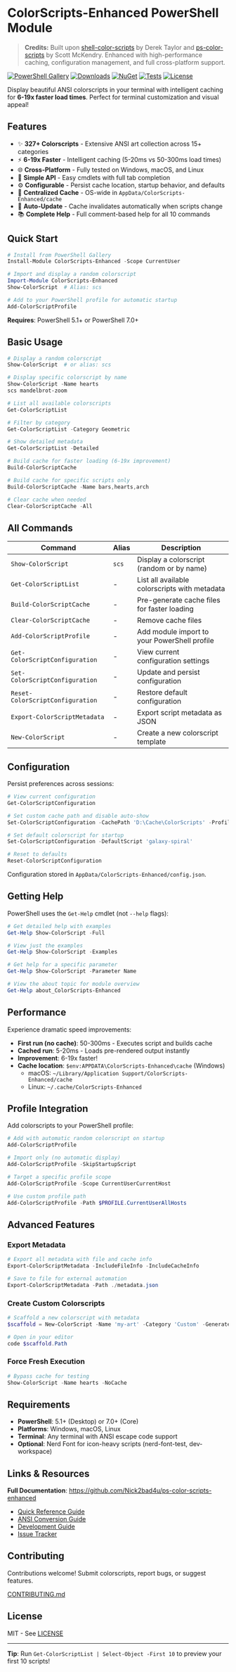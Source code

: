 # ColorScripts-Enhanced PowerShell Module

> **Credits:** Built upon [shell-color-scripts](https://gitlab.com/dwt1/shell-color-scripts) by Derek Taylor and [ps-color-scripts](https://github.com/scottmckendry/ps-color-scripts) by Scott McKendry. Enhanced with high-performance caching, configuration management, and full cross-platform support.

[![PowerShell Gallery](https://img.shields.io/powershellgallery/v/ColorScripts-Enhanced?logo=powershell)](https://www.powershellgallery.com/packages/ColorScripts-Enhanced) [![Downloads](https://img.shields.io/powershellgallery/dt/ColorScripts-Enhanced?logo=powershell)](https://www.powershellgallery.com/packages/ColorScripts-Enhanced) [![NuGet](https://img.shields.io/nuget/v/ColorScripts-Enhanced?logo=nuget)](https://www.nuget.org/packages/ColorScripts-Enhanced/) [![Tests](https://github.com/Nick2bad4u/ps-color-scripts-enhanced/actions/workflows/test.yml/badge.svg)](https://github.com/Nick2bad4u/ps-color-scripts-enhanced/actions/workflows/test.yml) [![License](https://img.shields.io/badge/License-MIT-yellow.svg)](https://github.com/Nick2bad4u/ps-color-scripts-enhanced/blob/main/LICENSE)

Display beautiful ANSI colorscripts in your terminal with intelligent caching for **6-19x faster load times**. Perfect for terminal customization and visual appeal!

## Features

- ✨ **<!-- COLOR_SCRIPT_COUNT_PLUS -->327+<!-- /COLOR_SCRIPT_COUNT_PLUS --> Colorscripts** - Extensive ANSI art collection across 15+ categories
- ⚡ **6-19x Faster** - Intelligent caching (5-20ms vs 50-300ms load times)
- 🌐 **Cross-Platform** - Fully tested on Windows, macOS, and Linux
- 🎯 **Simple API** - Easy cmdlets with full tab completion
- ⚙️ **Configurable** - Persist cache location, startup behavior, and defaults
- 📍 **Centralized Cache** - OS-wide in `AppData/ColorScripts-Enhanced/cache`
- 🔄 **Auto-Update** - Cache invalidates automatically when scripts change
- 📚 **Complete Help** - Full comment-based help for all 10 commands

## Quick Start

```powershell
# Install from PowerShell Gallery
Install-Module ColorScripts-Enhanced -Scope CurrentUser

# Import and display a random colorscript
Import-Module ColorScripts-Enhanced
Show-ColorScript  # Alias: scs

# Add to your PowerShell profile for automatic startup
Add-ColorScriptProfile
```

**Requires**: PowerShell 5.1+ or PowerShell 7.0+

## Basic Usage

```powershell
# Display a random colorscript
Show-ColorScript  # or alias: scs

# Display specific colorscript by name
Show-ColorScript -Name hearts
scs mandelbrot-zoom

# List all available colorscripts
Get-ColorScriptList

# Filter by category
Get-ColorScriptList -Category Geometric

# Show detailed metadata
Get-ColorScriptList -Detailed

# Build cache for faster loading (6-19x improvement)
Build-ColorScriptCache

# Build cache for specific scripts only
Build-ColorScriptCache -Name bars,hearts,arch

# Clear cache when needed
Clear-ColorScriptCache -All
```

## All Commands

| Command                          | Alias | Description                                   |
| -------------------------------- | ----- | --------------------------------------------- |
| `Show-ColorScript`               | `scs` | Display a colorscript (random or by name)     |
| `Get-ColorScriptList`            | -     | List all available colorscripts with metadata |
| `Build-ColorScriptCache`         | -     | Pre-generate cache files for faster loading   |
| `Clear-ColorScriptCache`         | -     | Remove cache files                            |
| `Add-ColorScriptProfile`         | -     | Add module import to your PowerShell profile  |
| `Get-ColorScriptConfiguration`   | -     | View current configuration settings           |
| `Set-ColorScriptConfiguration`   | -     | Update and persist configuration              |
| `Reset-ColorScriptConfiguration` | -     | Restore default configuration                 |
| `Export-ColorScriptMetadata`     | -     | Export script metadata as JSON                |
| `New-ColorScript`                | -     | Create a new colorscript template             |

## Configuration

Persist preferences across sessions:

```powershell
# View current configuration
Get-ColorScriptConfiguration

# Set custom cache path and disable auto-show
Set-ColorScriptConfiguration -CachePath 'D:\Cache\ColorScripts' -ProfileAutoShow:$false

# Set default colorscript for startup
Set-ColorScriptConfiguration -DefaultScript 'galaxy-spiral'

# Reset to defaults
Reset-ColorScriptConfiguration
```

Configuration stored in `AppData/ColorScripts-Enhanced/config.json`.

## Getting Help

PowerShell uses the `Get-Help` cmdlet (not `--help` flags):

```powershell
# Get detailed help with examples
Get-Help Show-ColorScript -Full

# View just the examples
Get-Help Show-ColorScript -Examples

# Get help for a specific parameter
Get-Help Show-ColorScript -Parameter Name

# View the about topic for module overview
Get-Help about_ColorScripts-Enhanced
```

## Performance

Experience dramatic speed improvements:

- **First run (no cache)**: 50-300ms - Executes script and builds cache
- **Cached run**: 5-20ms - Loads pre-rendered output instantly
- **Improvement**: 6-19x faster!
- **Cache location**: `$env:APPDATA\ColorScripts-Enhanced\cache` (Windows)
  - macOS: `~/Library/Application Support/ColorScripts-Enhanced/cache`
  - Linux: `~/.cache/ColorScripts-Enhanced`

## Profile Integration

Add colorscripts to your PowerShell profile:

```powershell
# Add with automatic random colorscript on startup
Add-ColorScriptProfile

# Import only (no automatic display)
Add-ColorScriptProfile -SkipStartupScript

# Target a specific profile scope
Add-ColorScriptProfile -Scope CurrentUserCurrentHost

# Use custom profile path
Add-ColorScriptProfile -Path $PROFILE.CurrentUserAllHosts
```

## Advanced Features

### Export Metadata

```powershell
# Export all metadata with file and cache info
Export-ColorScriptMetadata -IncludeFileInfo -IncludeCacheInfo

# Save to file for external automation
Export-ColorScriptMetadata -Path ./metadata.json
```

### Create Custom Colorscripts

```powershell
# Scaffold a new colorscript with metadata
$scaffold = New-ColorScript -Name 'my-art' -Category 'Custom' -GenerateMetadataSnippet

# Open in your editor
code $scaffold.Path
```

### Force Fresh Execution

```powershell
# Bypass cache for testing
Show-ColorScript -Name hearts -NoCache
```

## Requirements

- **PowerShell**: 5.1+ (Desktop) or 7.0+ (Core)
- **Platforms**: Windows, macOS, Linux
- **Terminal**: Any terminal with ANSI escape code support
- **Optional**: Nerd Font for icon-heavy scripts (nerd-font-test, dev-workspace)

## Links & Resources

**Full Documentation**: https://github.com/Nick2bad4u/ps-color-scripts-enhanced

- [Quick Reference Guide](https://github.com/Nick2bad4u/ps-color-scripts-enhanced/blob/main/docs/QUICK_REFERENCE.md)
- [ANSI Conversion Guide](https://github.com/Nick2bad4u/ps-color-scripts-enhanced/blob/main/docs/ANSI-CONVERSION-GUIDE.md)
- [Development Guide](https://github.com/Nick2bad4u/ps-color-scripts-enhanced/blob/main/docs/Development.md)
- [Issue Tracker](https://github.com/Nick2bad4u/ps-color-scripts-enhanced/issues)

## Contributing

Contributions welcome! Submit colorscripts, report bugs, or suggest features.

[CONTRIBUTING.md](https://github.com/Nick2bad4u/ps-color-scripts-enhanced/blob/main/CONTRIBUTING.md)

## License

MIT - See [LICENSE](https://github.com/Nick2bad4u/ps-color-scripts-enhanced/blob/main/LICENSE)

---

**Tip**: Run `Get-ColorScriptList | Select-Object -First 10` to preview your first 10 scripts!

